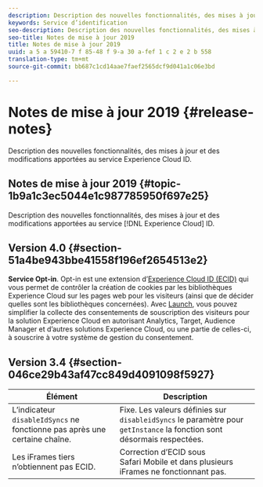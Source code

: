 ```yaml
---
description: Description des nouvelles fonctionnalités, des mises à jour et des modifications apportées au service Experience Cloud ID.
keywords: Service d’identification
seo-description: Description des nouvelles fonctionnalités, des mises à jour et des modifications apportées au service Experience Cloud ID.
seo-title: Notes de mise à jour 2019
title: Notes de mise à jour 2019
uuid: a 5 a 59410-7 f 85-48 f 9-a 30 a-fef 1 c 2 e 2 b 558
translation-type: tm+mt
source-git-commit: bb687c1cd14aae7faef2565dcf9d041a1c06e3bd

---
```



# Notes de mise à jour 2019 {#release-notes}

Description des nouvelles fonctionnalités, des mises à jour et des modifications apportées au service Experience Cloud ID.

## Notes de mise à jour 2019 {#topic-1b9a1c3ec5044e1c987785950f697e25}

Description des nouvelles fonctionnalités, des mises à jour et des modifications apportées au service [!DNL Experience Cloud] ID.

## Version 4.0 {#section-51a4be943bbe41558f196ef2654513e2}

**Service Opt-in**. Opt-in est une extension d’[Experience Cloud ID (ECID)](https://marketing.adobe.com/resources/help/en_US/mcvid/) qui vous permet de contrôler la création de cookies par les bibliothèques Experience Cloud sur les pages web pour les visiteurs (ainsi que de décider quelles sont les bibliothèques concernées). Avec [Launch](https://docs.adobelaunch.com/), vous pouvez simplifier la collecte des consentements de souscription des visiteurs pour la solution Experience Cloud en autorisant Analytics, Target, Audience Manager et d’autres solutions Experience Cloud, ou une partie de celles-ci, à souscrire à votre système de gestion du consentement.

## Version 3.4 {#section-046ce29b43af47cc849d4091098f5927}

| Élément | Description |
|---|---|
| L’indicateur `disableIdSyncs` ne fonctionne pas après une certaine chaîne. | Fixe. Les valeurs définies sur `disableidSyncs` le paramètre pour `getInstance` la fonction sont désormais respectées. |
| Les iFrames tiers n’obtiennent pas ECID. | Correction d’ECID sous Safari Mobile et dans plusieurs iFrames ne fonctionnant pas. |

